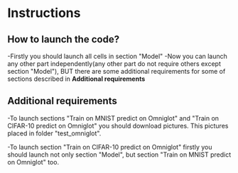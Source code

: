 # Instructions

## How to launch the code?

-Firstly you should launch all cells in section "Model"
-Now you can launch any other part independently(any other part do not require others except section "Model"), BUT there are some additional requirements for some of sections described in **Additional requirements**

## Additional requirements

-To launch sections "Train on MNIST predict on Omniglot" and "Train on CIFAR-10 predict on Omniglot" you should download pictures.
This pictures placed in folder "test_omniglot".

-To launch section "Train on CIFAR-10 predict on Omniglot" firstly you should launch not only section "Model", but section "Train on MNIST predict on Omniglot" too.

